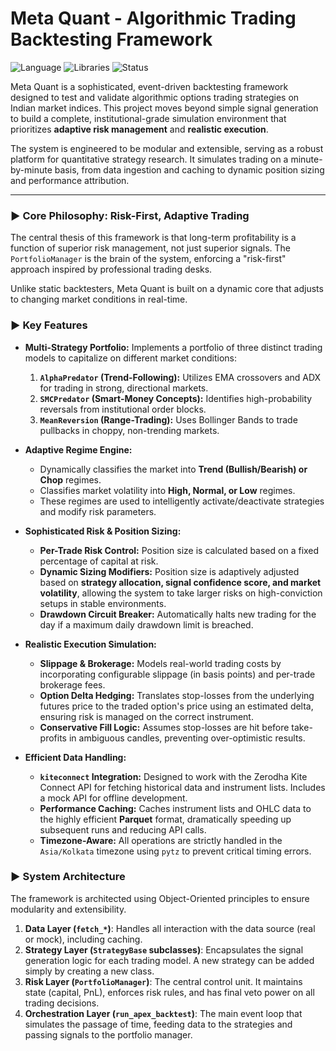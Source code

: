 # Meta Quant - Algorithmic Trading Backtesting Framework

![Language](https://img.shields.io/badge/Python-3.9%2B-blue.svg) ![Libraries](https://img.shields.io/badge/Libraries-Pandas%20%7C%20NumPy%20%7C%20PyTZ-orange.svg) ![Status](https://img.shields.io/badge/Status-Development-green.svg)

Meta Quant is a sophisticated, event-driven backtesting framework designed to test and validate algorithmic options trading strategies on Indian market indices. This project moves beyond simple signal generation to build a complete, institutional-grade simulation environment that prioritizes **adaptive risk management** and **realistic execution**.

The system is engineered to be modular and extensible, serving as a robust platform for quantitative strategy research. It simulates trading on a minute-by-minute basis, from data ingestion and caching to dynamic position sizing and performance attribution.

---

### ► Core Philosophy: Risk-First, Adaptive Trading

The central thesis of this framework is that long-term profitability is a function of superior risk management, not just superior signals. The `PortfolioManager` is the brain of the system, enforcing a "risk-first" approach inspired by professional trading desks.

Unlike static backtesters, Meta Quant is built on a dynamic core that adjusts to changing market conditions in real-time.

### ► Key Features

*   **Multi-Strategy Portfolio:** Implements a portfolio of three distinct trading models to capitalize on different market conditions:
    1.  **`AlphaPredator` (Trend-Following):** Utilizes EMA crossovers and ADX for trading in strong, directional markets.
    2.  **`SMCPredator` (Smart-Money Concepts):** Identifies high-probability reversals from institutional order blocks.
    3.  **`MeanReversion` (Range-Trading):** Uses Bollinger Bands to trade pullbacks in choppy, non-trending markets.

*   **Adaptive Regime Engine:**
    *   Dynamically classifies the market into **Trend (Bullish/Bearish) or Chop** regimes.
    *   Classifies market volatility into **High, Normal, or Low** regimes.
    *   These regimes are used to intelligently activate/deactivate strategies and modify risk parameters.

*   **Sophisticated Risk & Position Sizing:**
    *   **Per-Trade Risk Control:** Position size is calculated based on a fixed percentage of capital at risk.
    *   **Dynamic Sizing Modifiers:** Position size is adaptively adjusted based on **strategy allocation, signal confidence score, and market volatility**, allowing the system to take larger risks on high-conviction setups in stable environments.
    *   **Drawdown Circuit Breaker:** Automatically halts new trading for the day if a maximum daily drawdown limit is breached.

*   **Realistic Execution Simulation:**
    *   **Slippage & Brokerage:** Models real-world trading costs by incorporating configurable slippage (in basis points) and per-trade brokerage fees.
    *   **Option Delta Hedging:** Translates stop-losses from the underlying futures price to the traded option's price using an estimated delta, ensuring risk is managed on the correct instrument.
    *   **Conservative Fill Logic:** Assumes stop-losses are hit before take-profits in ambiguous candles, preventing over-optimistic results.

*   **Efficient Data Handling:**
    *   **`kiteconnect` Integration:** Designed to work with the Zerodha Kite Connect API for fetching historical data and instrument lists. Includes a mock API for offline development.
    *   **Performance Caching:** Caches instrument lists and OHLC data to the highly efficient **Parquet** format, dramatically speeding up subsequent runs and reducing API calls.
    *   **Timezone-Aware:** All operations are strictly handled in the `Asia/Kolkata` timezone using `pytz` to prevent critical timing errors.

### ► System Architecture

The framework is architected using Object-Oriented principles to ensure modularity and extensibility.

1.  **Data Layer (`fetch_*`)**: Handles all interaction with the data source (real or mock), including caching.
2.  **Strategy Layer (`StrategyBase` subclasses)**: Encapsulates the signal generation logic for each trading model. A new strategy can be added simply by creating a new class.
3.  **Risk Layer (`PortfolioManager`)**: The central control unit. It maintains state (capital, PnL), enforces risk rules, and has final veto power on all trading decisions.
4.  **Orchestration Layer (`run_apex_backtest`)**: The main event loop that simulates the passage of time, feeding data to the strategies and passing signals to the portfolio manager.
